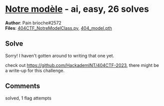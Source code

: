 [Notre modèle](challenge_files/README.md) - ai, easy, 26 solves
===

**Author**: Pain brioche#2572    
**Files**: [404CTF_NotreModelClass.py](https://www.narthorn.com/ctf/404CTF-2023/challenge_files/Intelligence%20Artificielle/Notre%20mod%C3%A8le/404CTF_NotreModelClass.py), [404_model.pth](https://www.narthorn.com/ctf/404CTF-2023/challenge_files/Intelligence%20Artificielle/Notre%20mod%C3%A8le/404_model.pth)

## Solve

Sorry! I haven't gotten around to writing that one yet.

check out https://github.com/HackademINT/404CTF-2023, there might be a write-up for this challenge.

## Comments

solved, 1 flag attempts